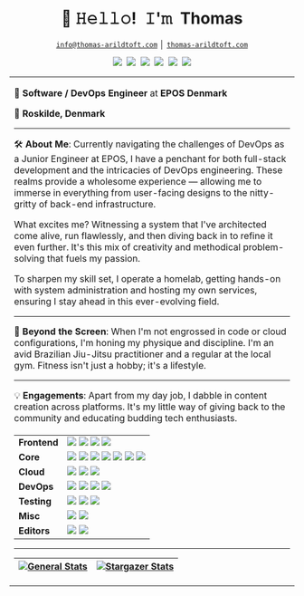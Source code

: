 <!-- Title -->
<h1 align="center" title="...and I'm happy to see you here :)">👋 𝙷𝚎𝚕𝚕𝚘! 𝙸'𝚖 Thomas</h1>

<!-- Contact and keys -->
<p align="center">
<a href="mailto:info@thomas-arildtoft.com" title="Email Address"><code>info@thomas-arildtoft.com</code></a> │ <a href="www.thomas-arildtoft.com" title="Personal Website"><code>thomas-arildtoft.com</code></a>
</p>

<!-- Socials -->
<p align="center">
   <kbd>
  <a href="https://twitter.com/@tarildtoft" title="Twitter - @tarildtoft"><img src="https://img.shields.io/badge/-@tarildtoft-00acee?style=flat&logo=Twitter&logoColor=white" /></a>
  <a href="https://dev.to/strongside87" title="Dev.to - @strongside87"><img src="https://img.shields.io/badge/-strongside87-a75fff?style=flat&logo=Dev.to&logoColor=white" /></a>
  <a href="https://www.instagram.com/thomas.a_dev/" title="Instagram - @thomas.a_dev"><img src="https://img.shields.io/badge/thomas.a_dev-E4405F?style=flat&logo=instagram&logoColor=white" /></a>
 <a href="https://github.com/Strongside-87" title="GitHub - @Strongside-87"><img src="https://img.shields.io/badge/-Strongside_87-3a3a3a?style=flat&logo=GitHub&logoColor=white" /></a>
  <a href="https://www.linkedin.com/in/thomas-arildtoft-341381223" title="LinkedIn - Thomas Arildtoft"><img src="https://img.shields.io/badge/-Thomas_Arildtoft-0072b1?style=flat&logo=Linkedin&logoColor=white" /></a> 
  <a href="https://www.youtube.com/channel/ucb--2h87xbqz0att5unsc_g" title="Youtube - Thomas Arildtoft"><img src="https://img.shields.io/badge/-Thomas_Arildtoft-FF0000?style=flat&logo=Youtube&logoColor=white" /></a>


  </kbd>


<table>
  <tr>
    <td align="left">
       
🔧 **Software / DevOps Engineer** at **EPOS Denmark**

📍 **Roskilde, Denmark**

---

🛠 **About Me**:
Currently navigating the challenges of DevOps as a Junior Engineer at EPOS, I have a penchant for both full-stack development and the intricacies of DevOps engineering. These realms provide a wholesome experience — allowing me to immerse in everything from user-facing designs to the nitty-gritty of back-end infrastructure.

What excites me? Witnessing a system that I've architected come alive, run flawlessly, and then diving back in to refine it even further. It's this mix of creativity and methodical problem-solving that fuels my passion.

To sharpen my skill set, I operate a homelab, getting hands-on with system administration and hosting my own services, ensuring I stay ahead in this ever-evolving field.

---

📸 **Beyond the Screen**:
When I'm not engrossed in code or cloud configurations, I'm honing my physique and discipline. I'm an avid Brazilian Jiu-Jitsu practitioner and a regular at the local gym. Fitness isn't just a hobby; it's a lifestyle.

---

💡 **Engagements**: 
Apart from my day job, I dabble in content creation across platforms. It's my little way of giving back to the community and educating budding tech enthusiasts.

<table style="width: 100%; margin-top: 20px;">
  <tr>
    <td><strong>Frontend</strong></td>
    <td>
      <a href="https://svelte.dev/"><img src="https://img.shields.io/static/v1?label=&message=Svelte&color=FF3E00&logo=svelte&logoColor=FFFFFF"></a>
      <a href="https://reactjs.org/"><img src="https://img.shields.io/static/v1?label=&message=React&color=61DAFB&logo=react&logoColor=FFFFFF"></a>
      <a href="https://html.com"><img src="https://img.shields.io/badge/HTML-E34F26?style=flat&logo=html5&logoColor=white"></a>
      <a href="https://css.com"><img src="https://img.shields.io/badge/CSS-F7DF1E?style=flat&logo=CSS3&logoColor=white"></a>
    </td>
  </tr>
  <tr>
    <td><strong>Core</strong></td>
    <td>
      <a href="https://www.javascript.com/"><img src="https://img.shields.io/static/v1?label=&message=JavaScript&color=F7DF1E&logo=javascript&logoColor=FFFFFF"></a>
      <a href="https://www.python.org/"><img src="https://img.shields.io/static/v1?label=&message=Python&color=3C78A9&logo=python&logoColor=FFFFFF"></a>
      <a href="https://www.java.com/"><img src="https://img.shields.io/badge/Java-ED8B00?style=flat&logo=java&logoColor=white"></a>
      <a href="https://nodejs.org/"><img src="https://img.shields.io/static/v1?label=&message=Node.js&color=339933&logo=nodedotjs&logoColor=FFFFFF"></a>
      <a href="https://dotnet.microsoft.com/en-us/download/dotnet-framework"><img src="https://img.shields.io/badge/.NET-5C2D91?style=flat&logo=.net&logoColor=white"></a>
      <a href="https://learn.microsoft.com/en-us/dotnet/csharp/"><img src="https://img.shields.io/badge/C%23-239120?style=flat&logo=c-sharp&logoColor=white"></a>
      <a href="https://www.mysql.com"><img src="https://img.shields.io/badge/MySQL-00000F?style=flat&logo=mysql&logoColor=white"></a>
    </td>
  </tr>
  <tr>
    <td><strong>Cloud</strong></td>
    <td>
      <a href="https://azure.microsoft.com/"><img src="https://img.shields.io/static/v1?label=&message=Azure&color=0078D4&logo=microsoftazure&logoColor=FFFFFF"></a>
      <a href="https://cloud.google.com/"><img src="https://img.shields.io/badge/Google_Cloud-4285F4?style=flat&logo=google-cloud&logoColor=white"></a>
      <a href="https://github.com/features/actions"><img src="https://img.shields.io/badge/GitHub_Actions-343434?style=flat&logo=github-actions&logoColor=white"></a>
    </td>
  </tr>
  <tr>
    <td><strong>DevOps</strong></td>
    <td>
      <a href="https://docker.com/"><img src="https://img.shields.io/static/v1?label=&message=Docker&color=2496ED&logo=docker&logoColor=FFFFFF"></a>
      <a href="https://kubernetes.io"><img src="https://img.shields.io/badge/Kubernetes-5C2D91.svg?style=flat&logo=kubernetes&logoColor=white"></a>
      <a href="https://jenkins.io"><img src="https://img.shields.io/badge/Jenkins-D24939.svg?style=flat&logo=jenkins&logoColor=white"></a>
      <a href="https://bitbucket.org"><img src="https://img.shields.io/badge/Bitbucket-0052CC?style=flat&logo=bitbucket&logoColor=white"></a>
    </td>
  </tr>
  <tr>
    <td><strong>Testing</strong></td>
    <td>
      <a href="https://www.cypress.io/"><img src="https://img.shields.io/static/v1?label=&message=Cypress&color=17202C&logo=cypress&logoColor=FFFFFF"></a>
      <a href="https://jestjs.io/"><img src="https://img.shields.io/static/v1?label=&message=Jest&color=C21325&logo=jest&logoColor=FFFFFF"></a>
      <a href="https://cucumber.io"><img src="https://img.shields.io/badge/Cucumber-21d96c.svg?style=flat&logo=cucumber&logoColor=white"></a>
    </td>
  </tr>
  <tr>
    <td><strong>Misc</strong></td>
    <td>
      <a href="https://www.linux.org/"><img src="https://img.shields.io/static/v1?label=&message=Linux&color=FCC624&logo=linux&logoColor=FFFFFF"></a>
      <a href="https://www.apple.com/dk/macos/ventura/"><img src="https://img.shields.io/badge/mac%20os-2357A143?style=flat&logo=apple&logoColor=white"></a>
    </td>
  </tr>
  <tr>
    <td><strong>Editors</strong></td>
    <td>
      <a href="https://www.jetbrains.com/idea/"><img src="https://img.shields.io/badge/WebStorm-000000?style=flat&logo=WebStorm&logoColor=white"></a>
      <a href="https://code.visualstudio.com/"><img src="https://img.shields.io/badge/Visual_Studio_Code-007ACC?style=flat&logo=visual-studio-code&logoColor=white"></a>
    </td>
  </tr>
</table>

  
-------

| [![General Stats](https://raw.githubusercontent.com/Strongside-87/Strongside-87/master/assets/metrics/summary.svg)](https://github.com/Strongside-87/Strongside-87/blob/master/METRICS.md) | [![Stargazer Stats](https://raw.githubusercontent.com/Strongside-87/Strongside-87/master/assets/metrics/stargazers.svg)](https://github.com/Strongside-87/Strongside-87/blob/master/METRICS.md) |
| - | - |





